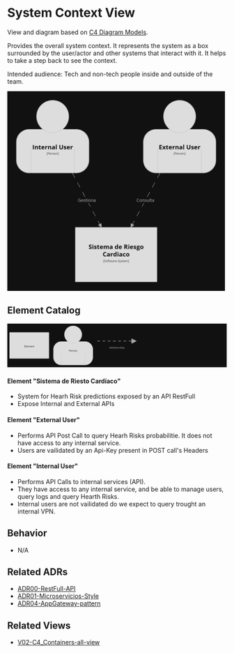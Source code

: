 # System Context View

View and diagram based on [C4 Diagram Models](https://c4model.com/).

Provides the overall system context. It represents the system as a box surrounded by the user/actor and other systems that interact with it. It helps to take a step back to see the context.

Intended audience: Tech and non-tech people inside and outside of the team.

<img src="../diagrams/dark/structurizr-1-softwareSystem.png" alt="drawing" width="500"/>

## Element Catalog 

<img src="../diagrams/dark/structurizr-1-softwareSystem-key.png" alt="drawing" width="600"/>

#### Element "Sistema de Riesto Cardíaco"
- System for Hearh Risk predictions exposed by an API RestFull
- Expose Internal and External APIs

#### Element "External User"
- Performs API Post Call to query Hearh Risks probabilitie. It does not have access to any internal service.
- Users are vailidated by an Api-Key present in POST call's Headers

#### Element "Internal User"
- Performs API Calls to internal services (API).
- They have access to any internal service, and be able to manage users, query logs and query Hearth Risks.
- Internal users are not vailidated do we expect to query trought an internal VPN.

## Behavior
- N/A
 
## Related ADRs 
- [ADR00-RestFull-API](../ADRs/ADR00-RestFull-API.md)
- [ADR01-Microservicios-Style](../ADRs/ADR01-Microservicios-Style.md)
- [ADR04-AppGateway-pattern](../ADRs/ADR04-AppGateway-pattern.md)

## Related Views
- [V02-C4_Containers-all-view](./V02-C4_Containers-all-view.md)
